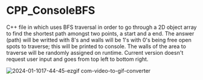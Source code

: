 # CPP_ConsoleBFS
  C++ file in which uses BFS traversal in order to go through a 2D object array to find the shortest path amongst two points, a start and a end. The answer (path) will be writted with 8's and walls will be 1's with 0's being free open spots to traverse; this will be printed to console. The walls of the area to traverse will be randomly assigned on runtime. Current version doesn't request user input and goes from top left to bottom right.
  
![2024-01-1017-44-45-ezgif com-video-to-gif-converter](https://github.com/Kingerthanu/CPP_ConsoleBFS/assets/76754592/e2360d48-6231-44fa-aee8-c035ea878263)
